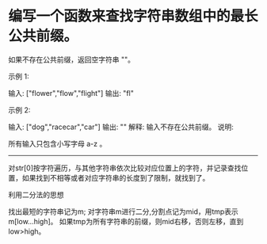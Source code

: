 # 编写一个函数来查找字符串数组中的最长公共前缀。

如果不存在公共前缀，返回空字符串 ""。

示例 1:

输入: ["flower","flow","flight"]
输出: "fl"

示例 2:

输入: ["dog","racecar","car"]
输出: ""
解释: 输入不存在公共前缀。
说明:

所有输入只包含小写字母 a-z 。

----
对str[0]按字符遍历，与其他字符串依次比较对应位置上的字符，并记录查找位置，如果找到不相等或者对应字符串的长度到了限制，就找到了。


利用二分法的思想

找出最短的字符串记为m;
对字符串m进行二分,分割点记为mid，用tmp表示m[low…high]。
如果tmp为所有字符串的前缀，则mid右移，否则左移，直到low>high。
